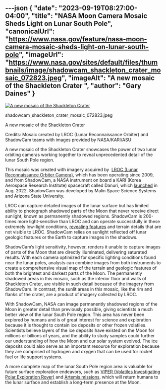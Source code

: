 ---json
{
  "date": "2023-09-19T08:27:00-04:00",
  "title": "NASA Moon Camera Mosaic Sheds Light on Lunar South Pole",
  "canonicalUrl": "https://www.nasa.gov/feature/nasa-moon-camera-mosaic-sheds-light-on-lunar-south-pole",
  "imageUrl": "https://www.nasa.gov/sites/default/files/thumbnails/image/shadowcam_shackleton_crater_mosaic_072823.jpeg",
  "imageAlt": "A new mosaic of the Shackleton Crater ",
  "author": "Gary Daines"
}
---

[![A new mosaic of the Shackleton Crater ](/sites/default/files/styles/full_width/public/thumbnails/image/shadowcam_shackleton_crater_mosaic_072823.jpeg?itok=LxRb3UVg)](/sites/default/files/thumbnails/image/shadowcam_shackleton_crater_mosaic_072823.jpeg)

shadowcam\_shackleton\_crater\_mosaic\_072823.jpeg

A new mosaic of the Shackleton Crater

Credits: Mosaic created by LROC (Lunar Reconnaissance Orbiter) and ShadowCam teams with images provided by NASA/KARI/ASU

A new mosaic of the Shackleton Crater showcases the power of two lunar orbiting cameras working together to reveal unprecedented detail of the lunar South Pole region.

This mosaic was created with imagery acquired by  [LROC (Lunar Reconnaissance Orbiter Camera)](https://lunar.gsfc.nasa.gov/), which has been operating since 2009, and from ShadowCam, a NASA instrument on board a KARI (Korea Aerospace Research Institute) spacecraft called Danuri, which [launched](https://blogs.nasa.gov/artemis/2022/08/04/nasas-shadowcam-launches-aboard-korea-pathfinder-lunar-orbiter/) in Aug. 2022. ShadowCam was developed by Malin Space Science Systems and Arizona State University.

LROC can capture detailed images of the lunar surface but has limited ability to photograph shadowed parts of the Moon that never receive direct sunlight, known as permanently shadowed regions. ShadowCam is 200-times more light-sensitive than LROC and can operate successfully in these extremely low-light conditions, [revealing features](https://www.nasa.gov/feature/nasa-s-shadowcam-images-lunar-south-pole-region) and terrain details that are not visible to LROC. ShadowCam relies on sunlight reflected off lunar geologic features or the Earth to capture images in the shadows.

ShadowCam’s light sensitivity, however, renders it unable to capture images of parts of the Moon that are directly illuminated, delivering saturated results. With each camera optimized for specific lighting conditions found near the lunar poles, analysts can combine images from both instruments to create a comprehensive visual map of the terrain and geologic features of both the brightest and darkest parts of the Moon. The permanently shadowed areas in this mosaic, such as the interior floor and walls of Shackleton Crater, are visible in such detail because of the imagery from ShadowCam. In contrast, the sunlit areas in this mosaic, like the rim and flanks of the crater, are a product of imagery collected by LROC.

With ShadowCam, NASA can image permanently shadowed regions of the Moon in greater detail than previously possible, giving scientists a much better view of the lunar South Pole region. This area has never been explored by humans and is of great interest for science and exploration because it is thought to contain ice deposits or other frozen volatiles. Scientists believe layers of the ice deposits have existed on the Moon for millions or billions of years, and the ability to study samples could further our understanding of how the Moon and our solar system evolved. The ice deposits could also serve as an important resource for exploration because they are comprised of hydrogen and oxygen that can be used for rocket fuel or life support systems.

A more complete map of the lunar South Pole region area is valuable for future surface exploration endeavors, such as [VIPER (Volatiles Investigating Polar Exploration Rover)](https://www.nasa.gov/viper) and [Artemis missions](https://www.nasa.gov/specials/artemis/), which will return humans to the lunar surface and establish a long-term presence at the Moon.
